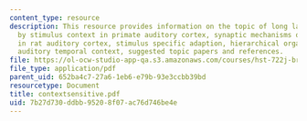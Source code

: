 ```yaml
---
content_type: resource
description: This resource provides information on the topic of long lasting modulation
  by stimulus context in primate auditory cortex, synaptic mechanisms of forward suppression
  in rat auditory cortex, stimulus specific adaption, hierarchical organization of
  auditory temporal context, suggested topic papers and references.
file: https://ol-ocw-studio-app-qa.s3.amazonaws.com/courses/hst-722j-brain-mechanisms-for-hearing-and-speech-fall-2005/7b27d730ddbb95208f07ac76d746be4e_contextsensitive.pdf
file_type: application/pdf
parent_uid: 652ba4c7-27a6-1eb6-e79b-93e3ccbb39bd
resourcetype: Document
title: contextsensitive.pdf
uid: 7b27d730-ddbb-9520-8f07-ac76d746be4e
---
```

